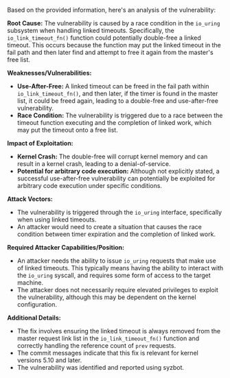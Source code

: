 Based on the provided information, here's an analysis of the vulnerability:

**Root Cause:**
The vulnerability is caused by a race condition in the `io_uring` subsystem when handling linked timeouts. Specifically, the `io_link_timeout_fn()` function could potentially double-free a linked timeout. This occurs because the function may put the linked timeout in the fail path and then later find and attempt to free it again from the master's free list.

**Weaknesses/Vulnerabilities:**
- **Use-After-Free:** A linked timeout can be freed in the fail path within `io_link_timeout_fn()`, and then later, if the timer is found in the master list, it could be freed again, leading to a double-free and use-after-free vulnerability.
- **Race Condition:** The vulnerability is triggered due to a race between the timeout function executing and the completion of linked work, which may put the timeout onto a free list.

**Impact of Exploitation:**
- **Kernel Crash:** The double-free will corrupt kernel memory and can result in a kernel crash, leading to a denial-of-service.
- **Potential for arbitrary code execution:** Although not explicitly stated, a successful use-after-free vulnerability can potentially be exploited for arbitrary code execution under specific conditions.

**Attack Vectors:**
- The vulnerability is triggered through the `io_uring` interface, specifically when using linked timeouts.
- An attacker would need to create a situation that causes the race condition between timer expiration and the completion of linked work.

**Required Attacker Capabilities/Position:**
- An attacker needs the ability to issue `io_uring` requests that make use of linked timeouts. This typically means having the ability to interact with the `io_uring` syscall, and requires some form of access to the target machine.
- The attacker does not necessarily require elevated privileges to exploit the vulnerability, although this may be dependent on the kernel configuration.

**Additional Details:**

- The fix involves ensuring the linked timeout is always removed from the master request link list in the `io_link_timeout_fn()` function and correctly handling the reference count of `prev` requests.
- The commit messages indicate that this fix is relevant for kernel versions 5.10 and later.
- The vulnerability was identified and reported using syzbot.